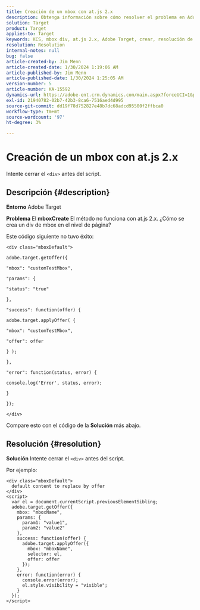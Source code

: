 ```yaml
---
title: Creación de un mbox con at.js 2.x
description: Obtenga información sobre cómo resolver el problema en Adobe Target de cómo crear un div de mbox a nivel de página.
solution: Target
product: Target
applies-to: Target
keywords: KCS, mbox div, at.js 2.x, Adobe Target, crear, resolución de problemas
resolution: Resolution
internal-notes: null
bug: false
article-created-by: Jim Menn
article-created-date: 1/30/2024 1:19:06 AM
article-published-by: Jim Menn
article-published-date: 1/30/2024 1:25:05 AM
version-number: 5
article-number: KA-15592
dynamics-url: https://adobe-ent.crm.dynamics.com/main.aspx?forceUCI=1&pagetype=entityrecord&etn=knowledgearticle&id=28eab48a-0dbf-ee11-9079-6045bd006268
exl-id: 21940782-02b7-42b3-8ca6-7516aed4d995
source-git-commit: dd19f78d752827e48b7dc68adcd95500f2ffbca0
workflow-type: tm+mt
source-wordcount: '97'
ht-degree: 3%

---
```


# Creación de un mbox con at.js 2.x


Intente cerrar el `<div>` antes del script.

## Descripción {#description}


<b>Entorno</b>
Adobe Target

<b>Problema</b>
El <b>mboxCreate</b> El método no funciona con at.js 2.x. ¿Cómo se crea un div de mbox en el nivel de página?

Este código siguiente no tuvo éxito:


```
<div class="mboxDefault">

adobe.target.getOffer({

"mbox": "customTestMbox",

"params": {

"status": "true"

},

"success": function(offer) {

adobe.target.applyOffer( {

"mbox": "customTestMbox",

"offer": offer

} );

},

"error": function(status, error) {

console.log('Error', status, error);

}

});

</div>
```




Compare esto con el código de la <b>Solución</b> más abajo.


## Resolución {#resolution}


<b>Solución</b>
Intente cerrar el `<div>` antes del script.

Por ejemplo:


```
<div class="mboxDefault"> 
  default content to replace by offer 
</div> 
<script> 
  var el = document.currentScript.previousElementSibling;
  adobe.target.getOffer({
    mbox: "mboxName",
    params: {
      param1: "value1",
      param2: "value2"
    },
    success: function(offer) {
      adobe.target.applyOffer({
        mbox: "mboxName",
        selector: el,
        offer: offer
      });
    },
    error: function(error) {
      console.error(error);
      el.style.visibility = "visible";
    }
  });
</script>
```
